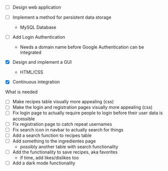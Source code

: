 - [ ] Design web application
- [ ] Implement a method for persistent data storage
    - MySQL Database
- [ ] Add Login Authentication
    - Needs a domain name before Google Authentication can be integrated
- [x] Design and implement a GUI
    - HTML/CSS
- [x] Continuous integration


What is needed

- [ ] Make recipes table visually more appealing (css)
- [ ] Make the login and registration pages visually more appealing (css)
- [ ] Fix login page to actually require people to login before their user data is accessible
- [ ] Fix registration page to catch repeat usernames
- [ ] Fix search icon in navbar to actually search for things
- [ ] Add a search function to recipes table
- [ ] Add something to the ingredientes page
    * possibly another table with search functionality
- [ ] Add the functionality to save recipes, aka favorites
    * if time, add likes/dislikes too
- [ ] Add a dark mode functionality